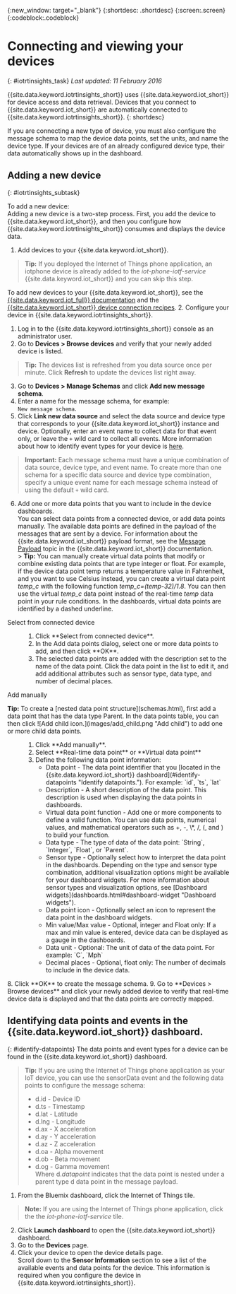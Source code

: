 {:new_window: target="_blank"}
{:shortdesc: .shortdesc}
{:screen:.screen}
{:codeblock:.codeblock}

# Connecting and viewing your devices
{: #iotrtinsights_task}
*Last updated: 11 February 2016*

{{site.data.keyword.iotrtinsights_short}} uses {{site.data.keyword.iot_short}} for device access and data retrieval. Devices that you connect to {{site.data.keyword.iot_short}} are automatically connected to {{site.data.keyword.iotrtinsights_short}}.
{: shortdesc}

If you are connecting a new type of device, you must also configure the message schema to map the device data points, set the units, and name the device type. If your devices are of an already configured device type, their data automatically shows up in the dashboard.

## Adding a new device
{: #iotrtinsights_subtask}

To add a new device:  
Adding a new device is a two-step process. First, you add the device to {{site.data.keyword.iot_short}}, and then you configure how {{site.data.keyword.iotrtinsights_short}} consumes and displays the device data.
1. Add devices to your {{site.data.keyword.iot_short}}.
> **Tip:** If you deployed the Internet of Things phone application, an iotphone device is already added to the *iot-phone-iotf-service* {{site.data.keyword.iot_short}} and you can skip this step.  

  To add new devices to your {{site.data.keyword.iot_short}}, see the [{{site.data.keyword.iot_full}} documentation](https://www.ng.bluemix.net/docs/services/IoT/index.html) and the [{{site.data.keyword.iot_short}} device connection recipes](https://developer.ibm.com/recipes/?post_type=tutorials&s=IoTF).
2. Configure your device in {{site.data.keyword.iotrtinsights_short}}.  
  1. Log in to the {{site.data.keyword.iotrtinsights_short}} console as an administrator user.
  9. Go to **Devices > Browse devices** and verify that your newly added device is listed.
  > **Tip:** The devices list is refreshed from you data source once per minute. Click **Refresh** to update the devices list right away.
  3. Go to **Devices > Manage Schemas** and click **Add new message schema**.  
  4. Enter a name for the message schema, for example:  
  `New message schema`.
  5. Click **Link new data source** and select the data source and device type that corresponds to your {{site.data.keyword.iot_short}} instance and device. Optionally, enter an event name to collect data for that event only, or leave the `+` wild card to collect all events. More information about how to identify event types for your device is [here](#identify-datapoints "Identify datapoints.").  
  >**Important:** Each message schema must have a unique combination of data source, device type, and event name. To create more than one schema for a specific data source and device type combination, specify a unique event name for each message schema instead of using the default `+` wild card.   
  6. Add one or more data points that you want to include in the device dashboards.  
    You can select data points from a connected device, or add data points manually. The available data points are defined in the payload of the messages that are sent by a device. For information about the {{site.data.keyword.iot_short}} payload format, see the [Message Payload](https://docs.internetofthings.ibmcloud.com/messaging/payload.html "Message Payload.") topic in the {{site.data.keyword.iot_short}} documentation.   
    > **Tip:** You can manually create virtual data points that modify or combine existing data points that are type integer or float. For example, if the device data point temp returns a temperature value in Fahrenheit, and you want to use Celsius instead, you can create a virtual data point *temp_c* with the following function *temp_c=(temp-32)/1.8*. You can then use the virtual *temp_c* data point instead of the real-time *temp* data point in your rule conditions. In the dashboards, virtual data points are identified by a dashed underline.    

  <dl>
  <dt>Select from connected device</dt>
  <dd>
  <ol>
    <li>Click **Select from connected device**.</li>  
    <li>In the Add data points dialog, select one or more data points to add, and then click **OK**.</li>   
    <li>The selected data points are added with the description set to the name of the data point. Click the data point in the list to edit it, and add additional attributes such as sensor type, data type, and number of decimal places.</li>
  </ol>
  </dd>
  <dt>Add manually</dt>
  <p><b>Tip:</b> To create a [nested data point structure](schemas.html), first add a data point that has the data type Parent. In the data points table, you can then click ![Add child icon.](images/add_child.png "Add child") to add one or more child data points.</p>
  <dd>
  <ol>
    <li>Click **Add manually**.</li>
    <li>Select **Real-time data point** or **Virtual data point**</br>
  </li>
    <li>Define the following data point information:
    <ul>  
    <li> Data point - The data point identifier that you [located in the {{site.data.keyword.iot_short}} dashboard](#identify-datapoints "Identify datapoints."). For example:  
   `id`, `ts`, `lat`  </li>
   <li>Description - A short description of the data point. This description is used when displaying the data points in dashboards.</li>
   <li>Virtual data point function - Add one or more components to define a valid function. You can use data points, numerical values, and mathematical operators such as +, -, \*, /, (, and ) to build your function. </li>
   <li>Data type - The type of data of the data point:  
   `String`, `Integer`, `Float`, or `Parent`.</li>
     <li>Sensor type - Optionally select how to interpret the data point in the dashboards. Depending on the type and sensor type combination, additional visualization options might be available for your dashboard widgets. For more information about sensor types and visualization options, see [Dashboard widgets](dashboards.html#dashboard-widget "Dashboard widgets").</li>
    <li>Data point icon - Optionally select an icon to represent the data point in the dashboard widgets.</li>
    <li>Min value/Max value - Optional, integer and Float only: If a max and min value is entered, device data can be displayed as a gauge in the dashboards.</li>
    <li>Data unit - Optional: The unit of data of the data point. For example:  
     `C`, `Mph`  </li>
     <li> Decimal places - Optional, float only: The number of decimals to include in the device data.</li>
     </ul></li>
     </ol>
    </dd>
  </dl>
   8. Click **OK** to create the message schema.
   9. Go to **Devices > Browse devices** and click your newly added device to verify that real-time device data is displayed and that the data points are correctly mapped.

## Identifying data points and events in the {{site.data.keyword.iot_short}} dashboard.
{: #identify-datapoints}
   The data points and event types for a device can be found in the {{site.data.keyword.iot_short}} dashboard.
   >**Tip:** If you are using the Internet of Things phone application as your IoT device, you can use the sensorData event and the following data points to configure the message schema:
   >- d.id - Device ID
   >- d.ts - Timestamp
   >- d.lat - Latitude
   >- d.lng - Longitude
   >- d.ax - X acceleration
   >- d.ay - Y acceleration
   >- d.az - Z acceleration
   >- d.oa - Alpha movement
   >- d.ob - Beta movement
   >- d.og - Gamma movement  
   >Where d.*datapoint* indicates that the data point is nested under a parent type d data point in the message payload.

   1. From the Bluemix dashboard, click the Internet of Things tile.  
   >**Note:**  If you are using the Internet of Things phone application, click the the *iot-phone-iotf-service* tile.  
   2. Click **Launch dashboard** to open the {{site.data.keyword.iot_short}} dashboard.
   3. Go to the **Devices** page.
   4. Click your device to open the device details page.  
     Scroll down to the **Sensor Information** section to see a list of the available events and data points for the device. This information is required when you configure the device in {{site.data.keyword.iotrtinsights_short}}.

